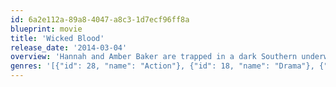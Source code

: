 ```yaml
---
id: 6a2e112a-89a8-4047-a8c3-1d7ecf96ff8a
blueprint: movie
title: 'Wicked Blood'
release_date: '2014-03-04'
overview: 'Hannah and Amber Baker are trapped in a dark Southern underworld of violence, drugs and bikers. Both live in fear of their "Uncle Frank" Stinson, the ruthless leader of a crime organization.'
genres: '[{"id": 28, "name": "Action"}, {"id": 18, "name": "Drama"}, {"id": 53, "name": "Thriller"}]'
---
```

